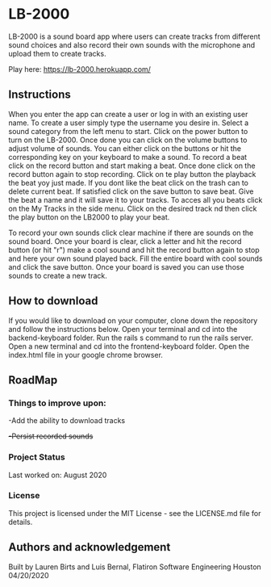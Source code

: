 # LB-2000

LB-2000 is a sound board app where users can create tracks from different sound choices and also record their own sounds with the microphone and upload them to create tracks.

Play here: https://lb-2000.herokuapp.com/

## Instructions

When you enter the app can create a user or log in with an existing user name. To create a user simply type the username you desire in. Select a sound category from the left menu to start. Click on the power button to turn on the LB-2000. Once done you can click on the volume buttons to adjust volume of sounds. You can either click on the buttons or hit the corresponding key on your keyboard to make a sound. To record a beat click on the record button and start making a beat. Once done click on the record button again to stop recording. Click on te play button the playback the beat yoy just made. If you dont like the beat click on the trash can to delete current beat. If satisfied click on the save button to save beat. Give the beat a name and it will save it to your tracks. To acces all you beats click on the My Tracks in the side menu. Click on the desired track nd then click the play button on the LB2000 to play your beat. 

To record your own sounds click clear machine if there are sounds on the sound board. Once your board is clear, click a letter and hit the record button (or hit "r") make a cool sound and hit the record button again to stop and here your own sound played back. Fill the entire board with cool sounds and click the save button. Once your board is saved you can use those sounds to create a new track.

## How to download

If you would like to download on your computer, clone down the repository and follow the instructions below. Open your terminal and cd into the backend-keyboard folder. Run the rails s command to run the rails server. Open a new terminal and cd into the frontend-keyboard folder. Open the index.html file in your google chrome browser. 

## RoadMap

### Things to improve upon:
   -Add the ability to download tracks
   
   ~~-Persist recorded sounds~~

### Project Status

Last worked on: August 2020

### License
This project is licensed under the MIT License - see the LICENSE.md file for details.

## Authors and acknowledgement

Built by Lauren Birts and Luis Bernal, Flatiron Software Engineering Houston 04/20/2020

